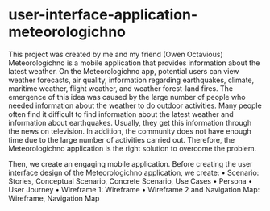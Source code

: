 # user-interface-application-meteorologichno
This project was created by me and my friend (Owen Octavious)
Meteorologichno is a mobile application that provides information about the latest weather. On the Meteorologichno app, potential users can view weather forecasts, air quality, information regarding earthquakes, climate, maritime weather, flight weather, and weather forest-land fires. The emergence of this idea was caused by the large number of people who needed information about the weather to do outdoor activities. Many people often find it difficult to find information about the latest weather and information about earthquakes. Usually, they get this information through the news on television. In addition, the community does not have enough time due to the large number of activities carried out. Therefore, the Meteorologichno application is the right solution to overcome the problem.

Then, we create an engaging mobile application.
Before creating the user interface design of the Meteorologichno application, we create:
• Scenario: Stories, Conceptual Scenario, Concrete Scenario, Use Cases 
• Persona
• User Journey
• Wireframe 1: Wireframe
• Wireframe 2 and Navigation Map: Wireframe, Navigation Map

